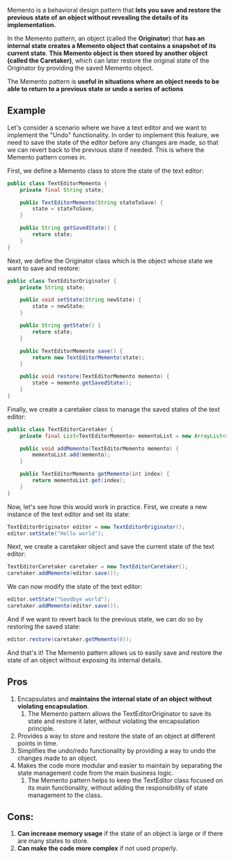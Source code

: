 Memento is a behavioral design pattern that **lets you save and restore the previous state of an object without revealing the details of its implementation.**

In the Memento pattern, an object (called the **Originator**) that **has an internal state creates a Memento object that contains a snapshot of its current state**. **This Memento object is then stored by another object (called the Caretaker)**, which can later restore the original state of the Originator by providing the saved Memento object.

The Memento pattern is **useful in situations where an object needs to be able to return to a previous state or undo a series of actions**

## Example

Let's consider a scenario where we have a text editor and we want to implement the "Undo" functionality. In order to implement this feature, we need to save the state of the editor before any changes are made, so that we can revert back to the previous state if needed. This is where the Memento pattern comes in.

First, we define a Memento class to store the state of the text editor:

```java
public class TextEditorMemento {
    private final String state;

    public TextEditorMemento(String stateToSave) {
        state = stateToSave;
    }

    public String getSavedState() {
        return state;
    }
}
```

Next, we define the Originator class which is the object whose state we want to save and restore:

```java
public class TextEditorOriginator {
    private String state;

    public void setState(String newState) {
        state = newState;
    }

    public String getState() {
        return state;
    }

    public TextEditorMemento save() {
        return new TextEditorMemento(state);
    }

    public void restore(TextEditorMemento memento) {
        state = memento.getSavedState();
    }
}
```

Finally, we create a caretaker class to manage the saved states of the text editor:

```java
public class TextEditorCaretaker {
    private final List<TextEditorMemento> mementoList = new ArrayList<>();

    public void addMemento(TextEditorMemento memento) {
        mementoList.add(memento);
    }

    public TextEditorMemento getMemento(int index) {
        return mementoList.get(index);
    }
}
```

Now, let's see how this would work in practice. First, we create a new instance of the text editor and set its state:

```java
TextEditorOriginator editor = new TextEditorOriginator();
editor.setState("Hello world");
```

Next, we create a caretaker object and save the current state of the text editor:

```java
TextEditorCaretaker caretaker = new TextEditorCaretaker();
caretaker.addMemento(editor.save());
```

We can now modify the state of the text editor:

```java
editor.setState("Goodbye world");
caretaker.addMemento(editor.save());
```

And if we want to revert back to the previous state, we can do so by restoring the saved state:

```java
editor.restore(caretaker.getMemento(0));
```

And that's it! The Memento pattern allows us to easily save and restore the state of an object without exposing its internal details.

## Pros

1. Encapsulates and **maintains the internal state of an object without violating encapsulation**.
    1. The Memento pattern allows the TextEditorOriginator to save its state and restore it later, without violating the encapsulation principle.
2. Provides a way to store and restore the state of an object at different points in time.
3. Simplifies the undo/redo functionality by providing a way to undo the changes made to an object.
4. Makes the code more modular and easier to maintain by separating the state management code from the main business logic.
    1. The Memento pattern helps to keep the TextEditor class focused on its main functionality, without adding the responsibility of state management to the class.

## Cons:

1. **Can increase memory usage** if the state of an object is large or if there are many states to store.
2. **Can make the code more complex** if not used properly.